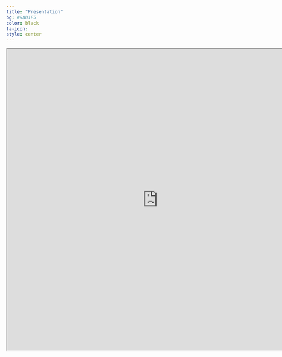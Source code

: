 ```yaml
---
title: "Presentation"
bg: #9AD1F5
color: black
fa-icon: 
style: center
---
```


<center>  

  <iframe src="https://drive.google.com/file/d/1PkClYqE4Wu6Pw5NqOsYFpugl1Ce99xYU/preview" width="800" height="800"></iframe>

</center>
